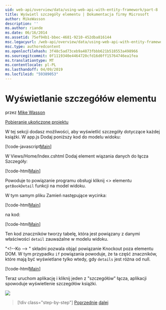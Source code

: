 ```yaml
---
uid: web-api/overview/data/using-web-api-with-entity-framework/part-8
title: Wyświetl szczegóły elementu | Dokumentacja firmy Microsoft
author: MikeWasson
description: ''
ms.author: riande
ms.date: 06/16/2014
ms.assetid: 75ef94b1-bbec-4681-9210-452dba816144
msc.legacyurl: /web-api/overview/data/using-web-api-with-entity-framework/part-8
msc.type: authoredcontent
ms.openlocfilehash: 3f48c5ad73ceb9a4873fbbb621b518553a498966
ms.sourcegitcommit: 0f1119340e4464720cfd16d0ff15764746ea1fea
ms.translationtype: MT
ms.contentlocale: pl-PL
ms.lasthandoff: 04/09/2019
ms.locfileid: "59389053"
---
```

# <a name="display-item-details"></a>Wyświetlanie szczegółów elementu

przez [Mike Wasson](https://github.com/MikeWasson)

[Pobieranie ukończone projektu](https://github.com/MikeWasson/BookService)

W tej sekcji dodasz możliwości, aby wyświetlić szczegóły dotyczące każdej książki. W app.js Dodaj poniższy kod do modelu widoku:

[!code-javascript[Main](part-8/samples/sample1.js)]

W Views/Home/Index.cshtml Dodaj element wiązania danych do łącza Szczegóły:

[!code-html[Main](part-8/samples/sample2.html?highlight=5)]

Powoduje to powiązanie programu obsługi kliknij &lt;&gt; elementu `getBookDetail` funkcji na model widoku.

W tym samym pliku Zamień następujące wycinka:

[!code-html[Main](part-8/samples/sample3.html)]

na kod:

[!code-html[Main](part-8/samples/sample4.html)]

Ten kod znaczników tworzy tabelę, która jest powiązany z danymi właściwości `detail` zauważalne w modelu widoku.

"&lt;!--Ko —&gt; &quot; składni pozwala objąć powiązanie Knockout poza elementu DOM. W tym przypadku `if` powiązania powoduje, że ta część znaczników, które mają być wyświetlane tylko wtedy, gdy `details` jest różna od null.

[!code-html[Main](part-8/samples/sample5.html)]

Teraz uruchom aplikację i kliknij jeden z &quot;szczegółów&quot; łącza, aplikacji spowoduje wyświetlenie szczegółów książki.

[![](part-8/_static/image2.png)](part-8/_static/image1.png)

> [!div class="step-by-step"]
> [Poprzednie](part-7.md)
> [dalej](part-9.md)
